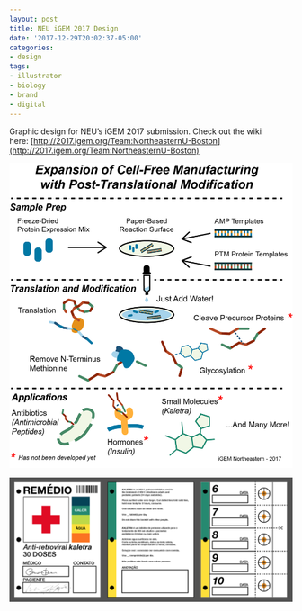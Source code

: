```yaml
---
layout: post
title: NEU iGEM 2017 Design
date: '2017-12-29T20:02:37-05:00'
categories:
- design
tags:
- illustrator
- biology
- brand
- digital
---
```


Graphic design for NEU’s iGEM 2017 submission. Check out the wiki here:&nbsp;[http://2017.igem.org/Team:NortheasternU-Boston](http://2017.igem.org/Team:NortheasternU-Boston)

 ![](/tumblr_files/tumblr_p1r1kdRSdn1r8gweso1_1280.png)  
 
 ![](/tumblr_files/tumblr_p1r1kdRSdn1r8gweso2_1280.png)  
  



